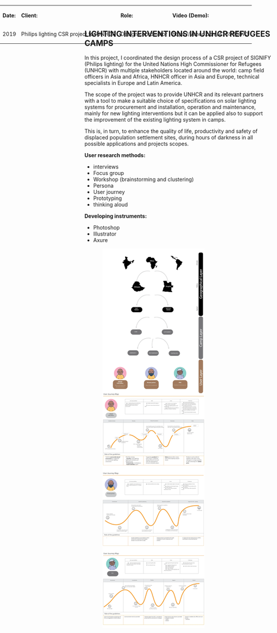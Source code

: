 
## LIGHTING INTERVENTIONS IN UNHCR REFUGEES CAMPS

In this project, I coordinated the design process of a CSR project of SIGNIFY (Philips lighting) for the United Nations High Commissioner for Refugees (UNHCR) with multiple stakeholders located around the world: camp field officers in Asia and Africa, HNHCR officer in Asia and Europe, technical specialists in Europe and Latin America.

The scope of the project was to provide UNHCR and its relevant partners with a tool to make a suitable choice of specifications on solar lighting systems for procurement and installation, operation and maintenance, mainly for new lighting interventions but it can be applied also to support the improvement of the existing lighting system in camps.

This is, in turn, to enhance the quality of life, productivity and safety of displaced population settlement sites, during hours of darkness in all possible applications and projects scopes.


**User research methods:**
<ul>
<li>interviews
<li>Focus group
<li>Workshop (brainstorming and clustering)
<li>Persona
<li>User journey
<li>Prototyping
<li>thinking aloud

</ul>

**Developing instruments:**
<ul>
<li>Photoshop
<li>Illustrator
<li>Axure
<ul>
  
  <table style="position: absolute; top: 0; bottom: 0; left: 0; right: 0;">
  <tr>
    <th><p align="left">Date:       </th></p>
    <th><p align="left">Client:       </th></p>
    <th><p align="left">Role:       </th></p>
    <th><p align="left">Video (Demo):       </th></p>
      <tr>
    <td><p align="right"> 2019              </th></p></td>
    <td><p align="right"> Philips lighting CSR project for UNHCR              </th></p></td>
    <td><p align="right"> Design coordinator              </th></td>
    <td><p align="right"> https://vimeo.com/416905873             </th></td>
  </tr>
  </tr>
</table>

<img src="images/3vkAm3AUGNDe0r1763RD3Q.webp"/>

